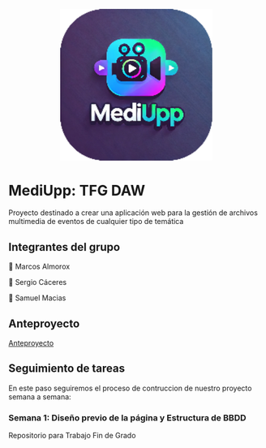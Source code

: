 

<p align="center">
  <img src="./resources/logo/Logo.png" alt="Logo MediUpp" width="300">
</p>


# MediUpp: TFG DAW

Proyecto destinado a crear una aplicación web para la gestión de archivos multimedia de eventos de cualquier tipo de temática

## Integrantes del grupo

:round_pushpin: Marcos Almorox

:round_pushpin: Sergio Cáceres 

:round_pushpin: Samuel Macias

## Anteproyecto

[Anteproyecto](./docs/anteproyecto/Anteproyecto_Marcos_Almorox_Sergio_Caceres_Samuel_Macias.pdf)

## Seguimiento de tareas

En este paso seguiremos el proceso de contruccion de nuestro proyecto semana a semana:

### Semana 1: Diseño previo de la página y Estructura de BBDD

    

Repositorio para Trabajo Fin de Grado


